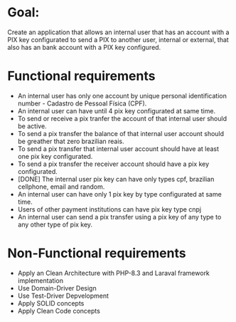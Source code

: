 # Goal:
Create an application that allows an internal user that has an  account with a PIX key configurated to send a PIX to another user, internal or external, that also has an bank account with a PIX key configured.

# Functional requirements

- An internal user has only one account by unique personal identification number - Cadastro de Pessoal Física (CPF).
- An internal user can have until 4 pix key configurated at same time.
- To send or receive a pix tranfer the account of that internal user should be active.
- To send a pix transfer the balance of that internal user account should be greather that zero brazilian reais.
- To send a pix transfer that internal user account should have at least one pix key configurated.
- To send a pix transfer the receiver account should have a pix key configurated.
- [DONE] The internal user pix key can have only types cpf, brazilian cellphone, email and random.
- An internal user can have only 1 pix key by type configurated at same time. 
- Users of other payment institutions can have pix key type cnpj
- An internal user can send a pix transfer using a pix key of any type to any other type of pix key.

# Non-Functional requirements

- Apply an Clean Architecture with PHP-8.3 and Laraval framework implementation
- Use Domain-Driver Design
- Use Test-Driver Depvelopment
- Apply SOLID concepts
- Apply Clean Code concepts